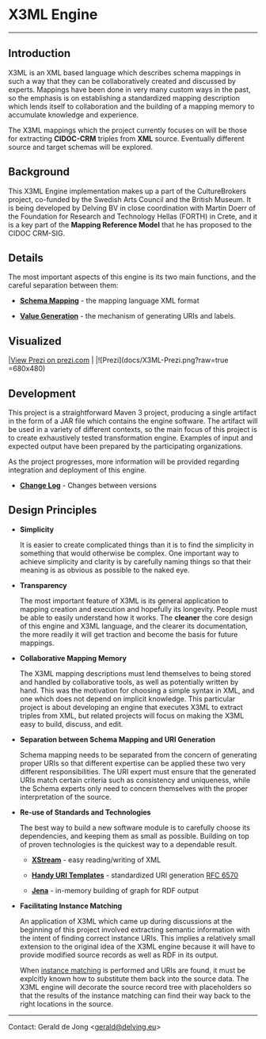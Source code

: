 # X3ML Engine
---
## Introduction

X3ML is an XML based language which describes schema mappings in such a way that they can be collaboratively created and discussed by experts.  Mappings have been done in very many custom ways in the past, so the emphasis is on establishing a standardized mapping description which lends itself to collaboration and the building of a mapping memory to accumulate knowledge and experience.

The X3ML mappings which the project currently focuses on will be those for extracting **CIDOC-CRM** triples from **XML** source.  Eventually different source and target schemas will be explored.

## Background

This X3ML Engine implementation makes up a part of the CultureBrokers project, co-funded by the Swedish Arts Council and the British Museum.  It is being developed by Delving BV in close coordination with Martin Doerr of the Foundation for Research and Technology Hellas (FORTH) in Crete, and it is a key part of the **Mapping Reference Model** that he has proposed to the CIDOC CRM-SIG.

## Details

The most important aspects of this engine is its two main functions, and the careful separation between them:

* **[Schema Mapping](https://github.com/delving/x3ml/blob/master/docs/x3ml-schema-mapping.md)** - the mapping language XML format

* **[Value Generation](https://github.com/delving/x3ml/blob/master/docs/x3ml-value-generation.md)** - the mechanism of generating URIs and labels.

## Visualized

|[View Prezi on prezi.com](http://prezi.com/0tor__p-a0kj/?utm_campaign=share&utm_medium=copy&rc=ex0share)
|
|![Prezi](docs/X3ML-Prezi.png?raw=true =680x480)  

## Development

This project is a straightforward Maven 3 project, producing a single artifact in the form of a JAR file which contains the engine software.  The artifact will be used in a variety of different contexts, so the main focus of this project is to create exhaustively tested transformation engine.  Examples of input and expected output have been prepared by the participating organizations.

As the project progresses, more information will be provided regarding integration and deployment of this engine.

* **[Change Log](https://github.com/delving/x3ml/blob/master/docs/change-log.md)** - Changes between versions


## Design Principles

* **Simplicity**

	It is easier to create complicated things than it is to find the simplicity in something that would otherwise be complex.  One important way to achieve simplicity and clarity is by carefully naming things so that their meaning is as obvious as possible to the naked eye.
	
* **Transparency**

	The most important feature of X3ML is its general application to mapping creation and execution and hopefully its longevity.  People must be able to easily understand how it works.  The **cleaner** the core design of this engine and X3ML language, and the clearer its documentation, the more readily it will get traction and become the basis for future mappings.

* **Collaborative Mapping Memory**

	The X3ML mapping descriptions must lend themselves to being stored and handled by collaborative tools, as well as potentially written by hand.  This was the motivation for choosing a simple syntax in XML, and one which does not depend on implicit knowledge.  This particular project is about developing an engine that executes X3ML to extract triples from XML, but related projects will focus on making the X3ML easy to build, discuss, and edit.

* **Separation between Schema Mapping and URI Generation**

	Schema mapping needs to be separated from the concern of generating proper URIs so that different expertise can be applied these two very different responsibilities.  The URI expert must ensure that the generated URIs match certain criteria such as consistency and uniqueness, while the Schema experts only need to concern themselves with the proper interpretation of the source.

* **Re-use of Standards and Technologies**

	The best way to build a new software module is to carefully choose its dependencies, and keeping them as small as possible.  Building on top of proven technologies is the quickest way to a dependable result.

	* **[XStream](http://xstream.codehaus.org/)** - easy reading/writing of XML 
	
	* **[Handy URI Templates](https://github.com/damnhandy/Handy-URI-Templates)** - standardized URI generation [RFC 6570](http://tools.ietf.org/html/rfc6570)
	
	* **[Jena](https://jena.apache.org/)** - in-memory building of graph for RDF output

* **Facilitating Instance Matching**

	An application of X3ML which came up during discussions at the beginning of this project involved extracting semantic information with the intent of finding correct instance URIs.  This implies a relatively small extension to the original idea of the X3ML engine because it will have to provide modified source records as well as RDF in its output.
	
	When [instance matching](http://prezi.com/povcuuboyyg5/culture-brokers-enrichment/) is performed and URIs are found, it must be explcitly known how to substitute them back into the source data.  The X3ML engine will decorate the source record tree with placeholders so that the results of the instance matching can find their way back to the right locations in the source.


---

Contact: Gerald de Jong &lt;gerald@delving.eu&gt;